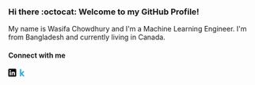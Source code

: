 ### Hi there :octocat: Welcome to my GitHub Profile!

<!-- Actual text -->

My name is Wasifa Chowdhury and I'm a Machine Learning Engineer. I'm from Bangladesh and currently living in Canada.

#### Connect with me 
[![Linkedin][1.2]][1] [![Kaggle][2.2]][2]


<!-- Icons -->

[1.2]: https://github.com/wchowdhu/wchowdhu/blob/main/linkedin.png (Linkedin icon without padding)
[2.2]: https://github.com/wchowdhu/wchowdhu/blob/main/kaggle.png (Kaggle icon without padding)


<!-- Links to your social media accounts -->

[1]: https://www.linkedin.com/in/wasifa-chowdhury
[2]: https://www.kaggle.com/wchowdhu


<!--
**wchowdhu/wchowdhu** is a ✨ _special_ ✨ repository because its `README.md` (this file) appears on your GitHub profile.

Here are some ideas to get you started:

- 🔭 I’m currently working on ...
- 🌱 I’m currently learning ...
- 👯 I’m looking to collaborate on ...
- 🤔 I’m looking for help with ...
- 💬 Ask me about ...
- 📫 How to reach me: ...
- 😄 Pronouns: ...
- ⚡ Fun fact: ...
-->
